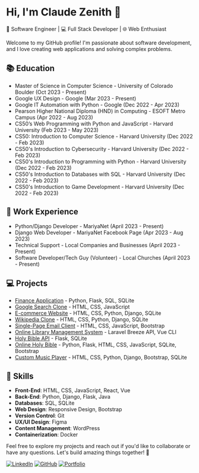 # Hi, I'm Claude Zenith 👋

🚀 Software Engineer | 💻 Full Stack Developer | 🌐 Web Enthusiast

Welcome to my GitHub profile! I'm passionate about software development, and I love creating web applications and solving complex problems.

## 📚 Education
- Master of Science in Computer Science - University of Colorado Boulder (Oct 2023 - Present)
- Google UX Design - Google (Mar 2023 - Present)
- Google IT Automation with Python - Google (Dec 2022 - Apr 2023)
- Pearson Higher National Diploma (HND) in Computing - ESOFT Metro Campus (Apr 2022 - Aug 2023)
- CS50’s Web Programming with Python and JavaScript - Harvard University (Feb 2023 - May 2023)
- CS50: Introduction to Computer Science - Harvard University (Dec 2022 - Feb 2023)
- CS50's Introduction to Cybersecurity - Harvard University (Dec 2022 - Feb 2023)
- CS50's Introduction to Programming with Python - Harvard University (Dec 2022 - Feb 2023)
- CS50's Introduction to Databases with SQL - Harvard University (Dec 2022 - Feb 2023)
- CS50's Introduction to Game Development - Harvard University (Dec 2022 - Feb 2023)

## 💼 Work Experience
- Python/Django Developer - MariyaNet (April 2023 - Present)
- Django Web Developer - MariyaNet Facebook Page (Apr 2023 - Aug 2023)
- Technical Support - Local Companies and Businesses (April 2023 - Present)
- Software Developer/Tech Guy (Volunteer) - Local Churches (April 2023 - Present)

## 💻 Projects
- [Finance Application](#) - Python, Flask, SQL, SQLite
- [Google Search Clone](#) - HTML, CSS, JavaScript
- [E-commerce Website](#) - HTML, CSS, Python, Django, SQLite
- [Wikipedia Clone](#) - HTML, CSS, Python, Django, SQLite
- [Single-Page Email Client](#) - HTML, CSS, JavaScript, Bootstrap
- [Online Library Management System](#) - Laravel Breeze API, Vue CLI
- [Holy Bible API](#) - Flask, SQLite
- [Online Holy Bible](#) - Python, Flask, HTML, CSS, JavaScript, SQLite, Bootstrap
- [Custom Music Player](#) - HTML, CSS, Python, Django, Bootstrap, SQLite

## 🚀 Skills
- **Front-End**: HTML, CSS, JavaScript, React, Vue
- **Back-End**: Python, Django, Flask, Java
- **Databases**: SQL, SQLite
- **Web Design**: Responsive Design, Bootstrap
- **Version Control**: Git
- **UX/UI Design**: Figma
- **Content Management**: WordPress
- **Containerization**: Docker

Feel free to explore my projects and reach out if you'd like to collaborate or have any questions. Let's build amazing things together! 🚀

[![LinkedIn](https://img.shields.io/badge/-LinkedIn-blue?style=flat&logo=linkedin&logoColor=white)](https://www.linkedin.com/in/claude-zenith-3b302a287/)
[![GitHub](https://img.shields.io/badge/-GitHub-181717?style=flat&logo=github&logoColor=white)](https://github.com/claude-20)
[![Portfolio](https://img.shields.io/badge/-Portfolio-ff69b4?style=flat)](www.cloudzenith.io)


<!--
**claude-20/claude-20** is a ✨ _special_ ✨ repository because its `README.md` (this file) appears on your GitHub profile.

Here are some ideas to get you started:

- 🔭 I’m currently working on ...
- 🌱 I’m currently learning ...
- 👯 I’m looking to collaborate on ...
- 🤔 I’m looking for help with ...
- 💬 Ask me about ...
- 📫 How to reach me: ...
- 😄 Pronouns: ...
- ⚡ Fun fact: ...
-->
